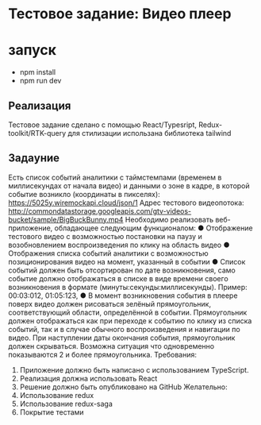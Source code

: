 # Тестовое задание: Видео плеер

# запуск

- npm install
- npm run dev

## Реализация

Тестовое задание сделано с помощью React/Typesript, Redux-toolkit/RTK-query для стилизации использана библиотека tailwind

## Задаyние

Есть список событий аналитики с таймстемпами (временем в миллисекундах от начала видео) и данными о зоне в кадре, в которой событие возникло (координаты в пикселях):
https://5025y.wiremockapi.cloud/json/1
Адрес тестового видеопотока:
http://commondatastorage.googleapis.com/gtv-videos-bucket/sample/BigBuckBunny.mp4
Необходимо реализовать веб-приложение, обладающее следующим функционалом:
● Отображение тестового видео с возможностью постановки на паузу и возобновлением воспроизведения по клику на область видео
● Отображения списка событий аналитики с возможностью позиционирования видео на момент, указанный в событии
● Список событий должен быть отсортирован по дате возникновения, само событие должно отображаться в списке в виде времени своего возникновения в формате (минуты:секунды:миллисекунды). Пример: 00:03:012, 01:05:123,
● В момент возникновения события в плеере поверх видео должен рисоваться зелёный прямоугольник, соответствующий области, определённой в событии. Прямоугольник должен отображаться как при переходе к событию по клику из списка событий, так и в случае обычного воспроизведения и навигации по видео. При наступлении даты окончания события, прямоугольник должен скрываться. Возможна ситуация что одновременно показываются 2 и более прямоугольника.
Требования:
1. Приложение должно быть написано с использованием TypeScript.
2. Реализация должна использовать React
3. Решение должно быть опубликовано на GitHub
Желательно:
1. Использование redux
2. Использование redux-saga
3. Покрытие тестами

